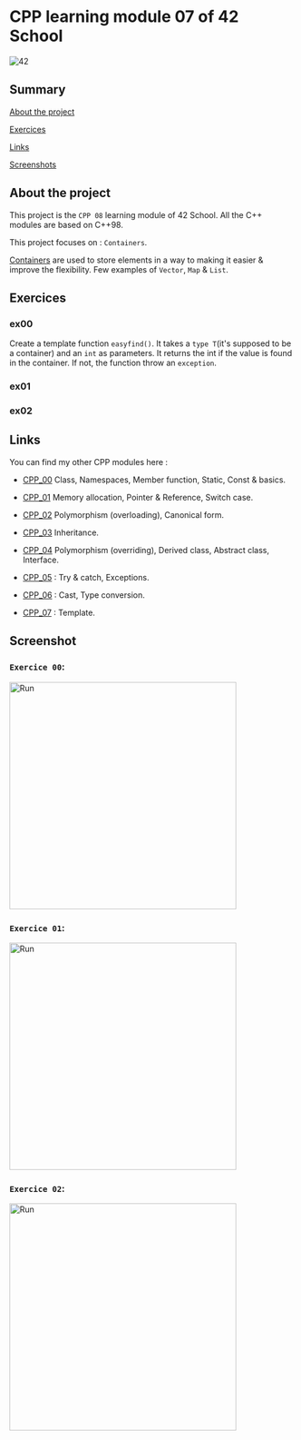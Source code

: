 # CPP learning module 07 of 42 School

![42](https://img.shields.io/static/v1?label=&labelColor=000000e&logo=42&message=project&color=000000&style=flate)

## Summary

[About the project](#about-the-project)

[Exercices](#exercices)

[Links](#links)

[Screenshots](#screenshot)

## About the project
This project is the `CPP 08` learning module of 42 School.
All the C++ modules are based on C++98.

This project focuses on  : `Containers`.

[Containers](https://www.geeksforgeeks.org/containers-cpp-stl/) are used to store elements in a way to making it easier & improve the flexibility. Few examples of `Vector`, `Map` & `List`.

## Exercices

### ex00

Create a template function `easyfind()`. It takes a `type T`(it's supposed to be a container) and an `int` as parameters. It returns the int if the value is found in the container. If not, the function throw an `exception`.

### ex01

### ex02

## Links
You can find my other CPP modules here :
- [CPP_00](https://github.com/Kwro91/cpp00) Class, Namespaces, Member function, Static, Const & basics.

- [CPP_01](https://github.com/Kwro91/cpp01) Memory allocation, Pointer & Reference, Switch case.

- [CPP_02](https://github.com/Kwro91/cpp02) Polymorphism (overloading), Canonical form.

- [CPP_03](https://github.com/Kwro91/cpp03) Inheritance.

- [CPP_04](https://github.com/Kwro91/cpp04) Polymorphism (overriding), Derived class, Abstract class, Interface.

- [CPP_05](https://github.com/Kwro91/cpp05) : Try & catch, Exceptions.

- [CPP_06](https://github.com/Kwro91/cpp06) : Cast, Type conversion.

- [CPP_07](https://github.com/Kwro91/cpp07) : Template.

## Screenshot

### `Exercice 00`:
<img width="400" alt="Run" src="img/ex00.png">

### `Exercice 01`:
<img width="400" alt="Run" src="img/ex01.png">

### `Exercice 02`:
<img width="400" alt="Run" src="img/ex02.png">
